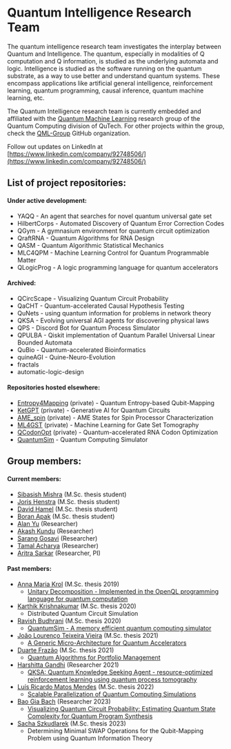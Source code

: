 # Quantum Intelligence Research Team

The quantum intelligence research team investigates the interplay between Quantum and Intelligence. The quantum, especially in modalities of Q computation and Q information, is studied as the underlying automata and logic. Intelligence is studied as the software running on the quantum substrate, as a way to use better and understand quantum systems. These encompass applications like artificial general intelligence, reinforcement learning, quantum programming, causal inference, quantum machine learning, etc.

The Quantum Intelligence research team is currently embedded and affiliated with the [Quantum Machine Learning](https://www.tudelft.nl/en/eemcs/the-faculty/departments/quantum-computer-engineering/sections/quantum-circuits-architectures-and-technology/groups/quantum-machine-learning) research group of the Quantum Computing division of QuTech. For other projects within the group, check the [QML-Group](https://github.com/QML-Group) GitHub organization.

Follow out updates on LinkedIn at [https://www.linkedin.com/company/92748506/](https://www.linkedin.com/company/92748506/)

## List of project repositories:
#### Under active development:
* YAQQ - An agent that searches for novel quantum universal gate set
* HilbertCorps - Automated Discovery of Quantum Error Correction Codes
* QGym - A gymnasium environment for quantum circuit optimization
* QraftRNA - Quantum Algorithms for RNA Design
* QASM - Quantum Algorithmic Statistical Mechanics
* MLC4QPM - Machine Learning Control for Quantum Programmable Matter
* QLogicProg - A logic programming language for quantum accelerators
#### Archived:
* QCircScape - Visualizing Quantum Circuit Probability
* QaCHT - Quantum-accelerated Causal Hypothesis Testing
* QuNets - using quantum information for problems in network theory
* QKSA - Evolving universal AGI agents for discovering physical laws
* QPS - Discord Bot for Quantum Process Simulator
* QPULBA - Qiskit implementation of Quantum Parallel Universal Linear Bounded Automata
* QuBio - Quantum-accelerated Bioinformatics
* quineAGI - Quine-Neuro-Evolution
* fractals
* automatic-logic-design
#### Repositories hosted elsewhere:
* [Entropy4Mapping](https://github.com/QML-Group/Entropy4Mapping) (private) - Quantum Entropy-based Qubit-Mapping 
* [KetGPT](https://github.com/QML-Group/KetGPT) (private) - Generative AI for Quantum Circuits
* [AME_spin](https://github.com/QML-Group/AME_spin) (private) - AME States for Spin Processor Characterization
* [ML4GST](https://github.com/QML-Group/ML4GST) (private) - Machine Learning for Gate Set Tomography
* [QCodonOpt](https://github.com/qbee-eu/QCodonOpt) (private) - Quantum-accelerated RNA Codon Optimization
* [QuantumSim](https://github.com/CaffeineMakesCode/QuantumSim) - Quantum Computing Simulator

## Group members:
#### Current members:
* [Sibasish Mishra](https://www.linkedin.com/in/sibasish-mishra-078bbb176) (M.Sc. thesis student)
* [Joris Henstra](https://www.linkedin.com/in/jorishenstra) (M.Sc. thesis student)
* [David Hamel](https://www.linkedin.com/in/david-hamel-322a9b197) (M.Sc. thesis student)
* [Boran Apak](https://www.linkedin.com/in/boran-apak-004849279) (M.Sc. thesis student)
* [Alan Yu](https://qutech.nl/person/alan-yu/) (Researcher)
* [Akash Kundu](https://www.linkedin.com/in/aqasch) (Researcher)
* [Sarang Gosavi](https://www.linkedin.com/in/sarang-gosavi-b3249b169) (Researcher)
* [Tamal Acharya](https://www.linkedin.com/in/tamal-acharya-49178a27) (Researcher)
* [Aritra Sarkar](https://www.linkedin.com/in/sarkararitra/) (Researcher, PI)
#### Past members:
* [Anna Maria Krol](https://www.linkedin.com/in/anneriet-krol-05027b14b) (M.Sc. thesis 2019)
  - [Unitary Decomposition - Implemented in the OpenQL programming language for quantum computation](http://resolver.tudelft.nl/uuid:9c60d13d-4f42-4d8b-bc23-5de92d7b9600)
* [Karthik Krishnakumar](https://www.linkedin.com/in/karthik-krishnakumar) (M.Sc. thesis 2020)
  - Distributed Quantum Circuit Simulation
* [Ravish Budhrani](https://www.linkedin.com/in/ravi-budhrani-31767b128) (M.Sc. thesis 2020)
  - [QuantumSim - A memory efficient quantum computing simulator](http://resolver.tudelft.nl/uuid:8d0d0375-f35c-472f-bdd7-ad0012b22c91)
* [João Lourenço Teixeira Vieira](https://www.linkedin.com/in/joaoltvieira) (M.Sc. thesis 2021)
  - [A Generic Micro-Architecture for Quantum Accelerators](https://repositorio-aberto.up.pt/bitstream/10216/136070/2/494080.pdf)
* [Duarte Frazão](https://www.linkedin.com/in/duartefrazao) (M.Sc. thesis 2021)
  - [Quantum Algorithms for Portfolio Management](https://repositorio-aberto.up.pt/bitstream/10216/135859/2/490520.pdf)
* [Harshitta Gandhi](https://www.linkedin.com/in/harshitta-gandhi) (Researcher 2021)
  - [QKSA: Quantum Knowledge Seeking Agent - resource-optimized reinforcement learning using quantum process tomography](https://arxiv.org/abs/2112.03643)
* [Luís Ricardo Matos Mendes](https://www.linkedin.com/in/luis-rmendes) (M.Sc. thesis 2022)
  - [Scalable Parallelization of Quantum Computing Simulations](https://repositorio-aberto.up.pt/bitstream/10216/142721/2/572019.pdf)
* [Bao Gia Bach](https://www.linkedin.com/in/bao-bach) (Researcher 2023)
  - [Visualizing Quantum Circuit Probability: Estimating Quantum State Complexity for Quantum Program Synthesis](https://www.mdpi.com/1099-4300/25/5/763)
* [Sacha Szkudlarek](https://www.linkedin.com/in/sacha-szkudlarek-375046129) (M.Sc. thesis 2023)
  - Determining Minimal SWAP Operations for the Qubit-Mapping Problem using Quantum Information Theory
